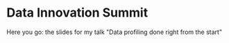 # Data Innovation Summit

Here you go: the slides for my talk "Data profiling done right from the start"
